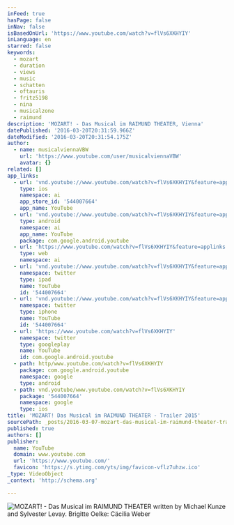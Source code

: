 ```yaml
---
inFeed: true
hasPage: false
inNav: false
isBasedOnUrl: 'https://www.youtube.com/watch?v=flVs6XKHYIY'
inLanguage: en
starred: false
keywords:
  - mozart
  - duration
  - views
  - music
  - schatten
  - oftauris
  - fritz5198
  - nina
  - musicalzone
  - raimund
description: 'MOZART! - Das Musical im RAIMUND THEATER, Vienna'
datePublished: '2016-03-20T20:31:59.966Z'
dateModified: '2016-03-20T20:31:54.175Z'
author:
  - name: musicalviennaVBW
    url: 'https://www.youtube.com/user/musicalviennaVBW'
    avatar: {}
related: []
app_links:
  - url: 'vnd.youtube://www.youtube.com/watch?v=flVs6XKHYIY&feature=applinks'
    type: ios
    namespace: ai
    app_store_id: '544007664'
    app_name: YouTube
  - url: 'vnd.youtube://www.youtube.com/watch?v=flVs6XKHYIY&feature=applinks'
    type: android
    namespace: ai
    app_name: YouTube
    package: com.google.android.youtube
  - url: 'https://www.youtube.com/watch?v=flVs6XKHYIY&feature=applinks'
    type: web
    namespace: ai
  - url: 'vnd.youtube://www.youtube.com/watch?v=flVs6XKHYIY&feature=applinks'
    namespace: twitter
    type: ipad
    name: YouTube
    id: '544007664'
  - url: 'vnd.youtube://www.youtube.com/watch?v=flVs6XKHYIY&feature=applinks'
    namespace: twitter
    type: iphone
    name: YouTube
    id: '544007664'
  - url: 'https://www.youtube.com/watch?v=flVs6XKHYIY'
    namespace: twitter
    type: googleplay
    name: YouTube
    id: com.google.android.youtube
  - path: http/www.youtube.com/watch?v=flVs6XKHYIY
    package: com.google.android.youtube
    namespace: google
    type: android
  - path: vnd.youtube/www.youtube.com/watch?v=flVs6XKHYIY
    package: '544007664'
    namespace: google
    type: ios
title: 'MOZART! Das Musical im RAIMUND THEATER - Trailer 2015'
sourcePath: _posts/2016-03-07-mozart-das-musical-im-raimund-theater-trailer-2015.md
published: true
authors: []
publisher:
  name: YouTube
  domain: www.youtube.com
  url: 'https://www.youtube.com/'
  favicon: 'https://s.ytimg.com/yts/img/favicon-vflz7uhzw.ico'
_type: VideoObject
_context: 'http://schema.org'

---
```

![MOZART! - Das Musical im RAIMUND THEATER  written by Michael Kunze and Sylvester Levay. Brigitte Oelke: Cäcilia Weber](https://s3-us-west-2.amazonaws.com/the-grid-img/p/d285de797e67da6d7a7178c73d96cca817d2a72c.jpg)